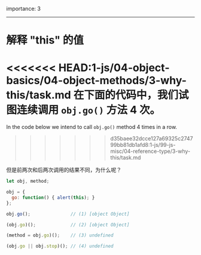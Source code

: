 importance: 3

---

# 解释 "this" 的值

<<<<<<< HEAD:1-js/04-object-basics/04-object-methods/3-why-this/task.md
在下面的代码中，我们试图连续调用 `obj.go()` 方法 4 次。
=======
In the code below we intend to call `obj.go()` method 4 times in a row.
>>>>>>> d35baee32dcce127a69325c274799bb81db1afd8:1-js/99-js-misc/04-reference-type/3-why-this/task.md

但是前两次和后两次调用的结果不同，为什么呢？

```js run no-beautify
let obj, method;

obj = {
  go: function() { alert(this); }
};

obj.go();               // (1) [object Object]

(obj.go)();             // (2) [object Object]

(method = obj.go)();    // (3) undefined

(obj.go || obj.stop)(); // (4) undefined
```

